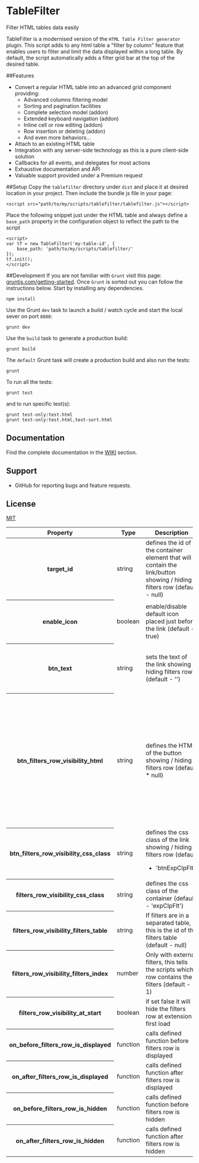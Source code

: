 TableFilter
===========================

Filter HTML tables data easily

TableFilter is a modernised version of the ``HTML Table Filter generator`` plugin.
This script adds to any html table a "filter by column" feature that enables
users to filter and limit the data displayed within a long table. By default, the script automatically adds a filter grid bar at the top of the desired table.

##Features
* Convert a regular HTML table into an advanced grid component providing:
    * Advanced columns filtering model
    * Sorting and pagination facilities
    * Complete selection model (addon)
    * Extended keyboard navigation (addon)
    * Inline cell or row editing (addon)
    * Row insertion or deleting (addon)
    * And even more behaviors...
* Attach to an existing HTML table
* Integration with any server-side technology as this is a pure client-side
solution
* Callbacks for all events, and delegates for most actions
* Exhaustive documentation and API
* Valuable support provided under a Premium request

##Setup
Copy the ``tablefilter`` directory under ``dist`` and place it at desired location in your project. Then include the bundle js file in your page:
```shell
<script src="path/to/my/scripts/tablefilter/tablefilter.js"></script>
```
Place the following snippet just under the HTML table and always define a ``base_path`` property in the configuration object to reflect the path to the script
```shell
<script>
var tf = new TableFilter('my-table-id', {
    base_path: 'path/to/my/scripts/tablefilter/'
});
tf.init();
</script>
```

##Development
If you are not familiar with ``Grunt`` visit this page: [gruntjs.com/getting-started](http://gruntjs.com/getting-started). Once ``Grunt`` is sorted out you can follow the instructions below. 
Start by installing any dependencies.

```shell
npm install
```
Use the Grunt ``dev`` task to launch a build / watch cycle and start the local
sever on port ``8080``:

```shell
grunt dev
```

Use the ``build`` task to generate a production build:

```shell
grunt build
```

The ``default`` Grunt task will create a production build and also run the
tests:

```shell
grunt
```

To run all the tests:

```shell
grunt test
```

and to run specific test(s):

```shell
grunt test-only:test.html
grunt test-only:test.html,test-sort.html
```

## Documentation
Find the complete documentation in the [WIKI](https://github.com/koalyptus/TableFilter/wiki) section.

## Support
* GitHub for reporting bugs and feature requests.

## License
[MIT](LICENSE.md)


<table>
    <thead>
        <tr>
            <th>Property</th>
            <th>Type</th>
            <th>Description</th>
            <th>Remarks</th>
            <th>Example</th>
        </tr>
    </thead>
    <tbody>
        <tr>
            <th>target_id</th>
            <td>string</td>
            <td>defines the id of the container element that will contain the link/button showing / hiding filters row (default - null)</td>
            <td></td>
            <td>
<code>var tfConfig = { 
    extensions: [{ 
        name: 'filtersVisibility' 
        target_id: 'my_container_id'
    }] 
};</code>
            </td>
        </tr>
        <tr>
            <th>enable_icon</th>
            <td>boolean</td>
            <td>enable/disable default icon placed just before the link (default - true)</td>
            <td></td>
            <td>
<code>var tfConfig = { 
    extensions: [{ 
        name: 'filtersVisibility' 
        target_id: 'my_container_id',
        enable_icon: false
    }] 
};</code>
            </td>
        </tr>
        <tr>
            <th>btn_text</th>
            <td>string</td>
            <td>sets the text of the link showing / hiding filters row (default - '')</td>
            <td></td>
            <td>
<code>var tfConfig = { 
    extensions: [{ 
        name: 'filtersVisibility' 
        target_id: 'my_container_id',
        enable_icon: false,
        btn_text: 'Filters'
    }] 
};</code>
            </td>
        </tr>
        <tr>
            <th>btn_filters_row_visibility_html</th>
            <td>string</td>
            <td>defines the HTML of the button showing / hiding filters row (default 
* null) </td>
            <td>note that the 
                        
                <code>onclick</code> event is added automatically 
to the html element and overwrites any eventual 
                        
                <code>onclick</code> 
attribute 
                    
            </td>
            <td>
                <code>var tfConfig = { btn_filters_row_visibility_html: '&lt;button 
class="myCssClass"&gt;Expand/collapse filters&lt;/button&gt;' 
}</code>
            </td>
        </tr>
        <tr>
            <th>btn_filters_row_visibility_css_class</th>
            <td>string</td>
            <td>defines the css class of the link showing / hiding filters row&nbsp;(default 
* 'btnExpClpFlt')</td>
            <td></td>
            <td>
                <code>var tfConfig = { btn_filters_row_visibility_css_class: 'myClass' 
}</code>
            </td>
        </tr>
        <tr>
            <th>filters_row_visibility_css_class</th>
            <td>string</td>
            <td>defines the css class of the container (default - 'expClpFlt')</td>
            <td></td>
            <td>
                <code>var tfConfig = { filters_row_visibility_css_class: 'myClass' 
}</code>
            </td>
        </tr>
        <tr>
            <th>filters_row_visibility_filters_table</th>
            <td>string</td>
            <td>If filters are in a separated table, this is the id of the filters 
table (default - null)</td>
            <td></td>
            <td>
                <code>var tfConfig = { filters_row_visibility_filters_table: 'myTableId' 
}</code>
            </td>
        </tr>
        <tr>
            <th>filters_row_visibility_filters_index</th>
            <td>number</td>
            <td>Only with external filters, this tells the scripts which row contains 
the filters (default - 1)</td>
            <td></td>
            <td>
                <code>var tfConfig = { filters_row_visibility_filters_index: 1 }</code>
            </td>
        </tr>
        <tr>
            <th>filters_row_visibility_at_start</th>
            <td>boolean</td>
            <td>if set false it will hide the filters row at extension first load</td>
            <td></td>
            <td>
                <code>var tfConfig = { filters_row_visibility_at_start: false }</code>
            </td>
        </tr>
        <tr>
            <th>on_before_filters_row_is_displayed</th>
            <td>function</td>
            <td>calls defined function before filters row is displayed</td>
            <td></td>
            <td>
                <code>var tfConfig = { on_before_filters_row_is_displayed: function(o){ 
alert(o.id); }</code>
            </td>
        </tr>
        <tr>
            <th>on_after_filters_row_is_displayed</th>
            <td>function</td>
            <td>calls defined function after filters row is displayed</td>
            <td></td>
            <td>
                <code>var tfConfig = { on_after_filters_row_is_displayed: function(o){ 
alert(o.id); }</code>
            </td>
        </tr>
        <tr>
            <th>on_before_filters_row_is_hidden</th>
            <td>function</td>
            <td>calls defined function before filters row is hidden</td>
            <td></td>
            <td>
                <code>var tfConfig = { on_before_filters_row_is_hidden: function(o){ 
alert(o.id); }</code>
            </td>
        </tr>
        <tr>
            <th>on_after_filters_row_is_hidden</th>
            <td>function</td>
            <td>calls defined function after filters row is hidden</td>
            <td></td>
            <td>
                <code>var tfConfig = { on_after_filters_row_is_hidden: function(o){ 
alert(o.id); }</code>
            </td>
        </tr>
    </tbody>
</table>



